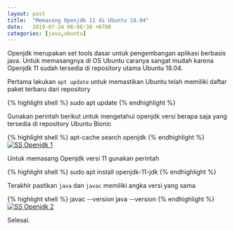 ```yaml
---
layout: post
title:  "Memasang Openjdk 11 di Ubuntu 18.04"
date:   2019-07-24 06:06:38 +0700
categories: [java,ubuntu]
---
```


Openjdk merupakan set tools dasar untuk pengembangan aplikasi berbasis java. Untuk memasangnya di OS Ubuntu caranya sangat mudah karena Openjdk 11 sudah tersedia di repository utama Ubuntu 18.04.

Pertama lakukan `apt update` untuk memastikan Ubuntu telah memiliki daftar paket terbaru dari repository

{% highlight shell %}
sudo apt update
{% endhighlight %}

Gunakan perintah berikut untuk mengetahui openjdk versi berapa saja yang tersedia di repository Ubuntu Bionic

{% highlight shell %}
apt-cache search openjdk
{% endhighlight %}
[![SS Openjdk 1](../../assets/openjdk-1.png)](../../assets/openjdk-1.png)

Untuk memasang Openjdk versi 11 gunakan perintah

{% highlight shell %}
sudo apt install openjdk-11-jdk
{% endhighlight %}

Terakhir pastikan `java` dan `javac` memiliki angka versi yang sama

{% highlight shell %}
javac --version
java --version
{% endhighlight %}
[![SS Openjdk 2](../../assets/openjdk-2.png)](../../assets/openjdk-2.png)

Selesai.
